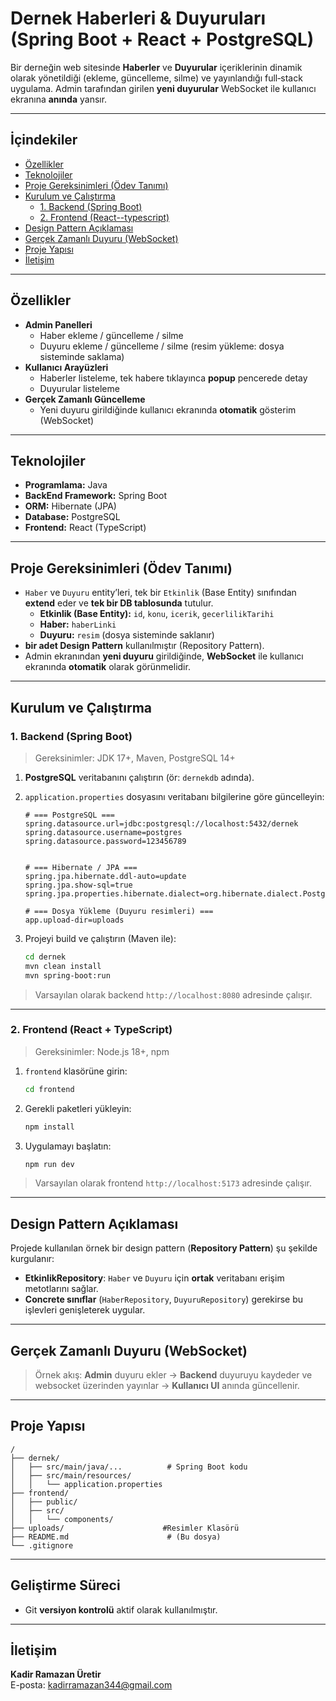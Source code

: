 # Dernek Haberleri & Duyuruları (Spring Boot + React + PostgreSQL)

Bir derneğin web sitesinde **Haberler** ve **Duyurular** içeriklerinin dinamik olarak yönetildiği (ekleme, güncelleme, silme) ve yayınlandığı full‑stack uygulama. Admin tarafından girilen **yeni duyurular** WebSocket ile kullanıcı ekranına **anında** yansır.

---

## İçindekiler
- [Özellikler](#özellikler)
- [Teknolojiler](#teknolojiler)
- [Proje Gereksinimleri (Ödev Tanımı)](#proje-gereksinimleri-ödev-tanımı)
- [Kurulum ve Çalıştırma](#kurulum-ve-çalıştırma)
  - [1. Backend (Spring Boot)](#1-backend-spring-boot)
  - [2. Frontend (React--typescript)](#2-frontend-react--typescript)
- [Design Pattern Açıklaması](#design-pattern-açıklaması)
- [Gerçek Zamanlı Duyuru (WebSocket)](#gerçek-zamanlı-duyuru-websocket)
- [Proje Yapısı](#proje-yapısı)
- [İletişim](#iletişim)

---

## Özellikler
- **Admin Panelleri**
  - Haber ekleme / güncelleme / silme
  - Duyuru ekleme / güncelleme / silme (resim yükleme: dosya sisteminde saklama)
- **Kullanıcı Arayüzleri**
  - Haberler listeleme, tek habere tıklayınca **popup** pencerede detay
  - Duyurular listeleme
- **Gerçek Zamanlı Güncelleme**
  - Yeni duyuru girildiğinde kullanıcı ekranında **otomatik** gösterim (WebSocket)

---

## Teknolojiler
- **Programlama:** Java
- **BackEnd Framework:** Spring Boot
- **ORM:** Hibernate (JPA)
- **Database:** PostgreSQL
- **Frontend:** React (TypeScript) 

---

## Proje Gereksinimleri (Ödev Tanımı)
- `Haber` ve `Duyuru` entity’leri, tek bir `Etkinlik` (Base Entity) sınıfından **extend** eder ve **tek bir DB tablosunda** tutulur.
  - **Etkinlik (Base Entity):** `id`, `konu`, `icerik`, `gecerlilikTarihi`
  - **Haber:** `haberLinki`
  - **Duyuru:** `resim` (dosya sisteminde saklanır)
-  **bir adet Design Pattern** kullanılmıştır (Repository Pattern).
- Admin ekranından **yeni duyuru** girildiğinde, **WebSocket** ile kullanıcı ekranında **otomatik** olarak görünmelidir.

---

## Kurulum ve Çalıştırma

### 1. Backend (Spring Boot)

> Gereksinimler: JDK 17+, Maven, PostgreSQL 14+

1. **PostgreSQL** veritabanını çalıştırın (ör: `dernekdb` adında).
2. `application.properties` dosyasını veritabanı bilgilerine göre güncelleyin:

   ```properties
   # === PostgreSQL ===
   spring.datasource.url=jdbc:postgresql://localhost:5432/dernek
   spring.datasource.username=postgres
   spring.datasource.password=123456789


   # === Hibernate / JPA ===
   spring.jpa.hibernate.ddl-auto=update
   spring.jpa.show-sql=true
   spring.jpa.properties.hibernate.dialect=org.hibernate.dialect.PostgreSQLDialect

   # === Dosya Yükleme (Duyuru resimleri) ===
   app.upload-dir=uploads

3. Projeyi build ve çalıştırın (Maven ile):
   ```bash
   cd dernek
   mvn clean install
   mvn spring-boot:run
   ```

> Varsayılan olarak backend `http://localhost:8080` adresinde çalışır.

---

### 2. Frontend (React + TypeScript)

> Gereksinimler: Node.js 18+, npm

1. `frontend` klasörüne girin:
   ```bash
   cd frontend
   ```

2. Gerekli paketleri yükleyin:
   ```bash
   npm install
   ```

3. Uygulamayı başlatın:
   ```bash
   npm run dev
   ```

> Varsayılan olarak frontend `http://localhost:5173` adresinde çalışır.

---

## Design Pattern Açıklaması

Projede kullanılan örnek bir design pattern (**Repository Pattern**) şu şekilde kurgulanır:

- **EtkinlikRepository**: `Haber` ve `Duyuru` için **ortak** veritabanı erişim metotlarını sağlar.
- **Concrete sınıflar** (`HaberRepository`, `DuyuruRepository`) gerekirse bu işlevleri genişleterek uygular.

---

## Gerçek Zamanlı Duyuru (WebSocket)

> Örnek akış: **Admin** duyuru ekler → **Backend** duyuruyu kaydeder ve websocket üzerinden yayınlar → **Kullanıcı UI** anında güncellenir.

---

## Proje Yapısı

```
/
├── dernek/
│   ├── src/main/java/...          # Spring Boot kodu
│   ├── src/main/resources/
│   │   └── application.properties
├── frontend/
│   ├── public/
│   ├── src/
│   │   └── components/
├── uploads/                      #Resimler Klasörü
├── README.md                      # (Bu dosya)
└── .gitignore
```

---

## Geliştirme Süreci

- Git **versiyon kontrolü** aktif olarak kullanılmıştır.

---


## İletişim

**Kadir Ramazan Üretir**  
E-posta: kadirramazan344@gmail.com
